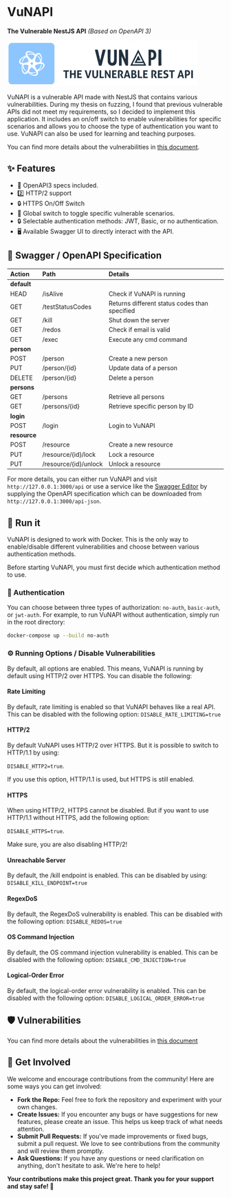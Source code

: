 # VuNAPI

**The Vulnerable NestJS API** _(Based on OpenAPI 3)_

![VuNAPI Logo](./logo_vunapi.png)

VuNAPI is a vulnerable API made with NestJS that contains various vulnerabilities. During my thesis on fuzzing, I found that previous vulnerable APIs did not meet my requirements, so I decided to implement this application. It includes an on/off switch to enable vulnerabilities for specific scenarios and allows you to choose the type of authentication you want to use. VuNAPI can also be used for learning and teaching purposes.

You can find more details about the vulnerabilities in [this document](./Vulnerabilities.md).

## ✨ Features

- 📄 OpenAPI3 specs included.
- 2️⃣ HTTP/2 support
- 🔒 HTTPS On/Off Switch
- 🔄 Global switch to toggle specific vulnerable scenarios.
- 🔒 Selectable authentication methods: JWT, Basic, or no authentication.
- 🖥️ Available Swagger UI to directly interact with the API.

## 📜 Swagger / OpenAPI Specification

| **Action**  | **Path**         | **Details**                                   |
| :---------- | :--------------- | :-------------------------------------------- |
| **default** |
| HEAD        | /isAlive         | Check if VuNAPI is running                    |
| GET         | /testStatusCodes | Returns different status codes than specified |
| GET         | /kill            | Shut down the server                          |
| GET         | /redos           | Check if email is valid                       |
| GET         | /exec            | Execute any cmd command                       |
| **person**  |
| POST        | /person          | Create a new person                           |
| PUT         | /person/{id}     | Update data of a person                       |
| DELETE      | /person/{id}     | Delete a person                               |
| **persons** |
| GET         | /persons         | Retrieve all persons                          |
| GET         | /persons/{id}    | Retrieve specific person by ID                |
| **login**   |
| POST        | /login           | Login to VuNAPI                               |
| **resource**|
| POST        | /resource        | Create a new resource                               |
| PUT        | /resource/{id}/lock        | Lock a resource                             |
| PUT        | /resource/{id}/unlock        | Unlock a resource                             |

For more details, you can either run VuNAPI and visit `http://127.0.0.1:3000/api` or use a service like the [Swagger Editor](https://editor.swagger.io) by supplying the OpenAPI specification which can be downloaded from `http://127.0.0.1:3000/api-json`.

## 🚀 Run it

VuNAPI is designed to work with Docker. This is the only way to enable/disable different vulnerabilities and choose between various authentication methods.

Before starting VuNAPI, you must first decide which authentication method to use.

### 🔑 Authentication

You can choose between three types of authorization: `no-auth`, `basic-auth`, or `jwt-auth`.
For example, to run VuNAPI without authentication, simply run in the root directory:

```sh
docker-compose up --build no-auth
```

### ⚙️ Running Options / Disable Vulnerabilities
By default, all options are enabled. This means, VuNAPI is running by default using HTTP/2 over HTTPS. You can disable the following:

#### Rate Limiting

By default, rate limiting is enabled so that VuNAPI behaves like a real API. This can be disabled with the following option:
`DISABLE_RATE_LIMITING=true`

#### HTTP/2

By default VuNAPI uses HTTP/2 over HTTPS. But it is possible to switch to HTTP/1.1 by using:

`DISABLE_HTTP2=true`.

If you use this option, HTTP/1.1 is used, but HTTPS is still enabled.

#### HTTPS

When using HTTP/2, HTTPS cannot be disabled. But if you want to use HTTP/1.1 without HTTPS, add the following option: 

`DISABLE_HTTPS=true`. 

Make sure, you are also disabling HTTP/2!


#### Unreachable Server

By default, the /kill endpoint is enabled. This can be disabled by using:
`DISABLE_KILL_ENDPOINT=true`

#### RegexDoS

By default, the RegexDoS vulnerability is enabled. This can be disabled with the following option:
`DISABLE_REDOS=true`

#### OS Command Injection

By default, the OS command injection vulnerability is enabled. This can be disabled with the following option:
`DISABLE_CMD_INJECTION=true`

#### Logical-Order Error

By default, the logical-order error vulnerability is enabled. This can be disabled with the following option:
`DISABLE_LOGICAL_ORDER_ERROR=true`

## 🛡️ Vulnerabilities

You can find more details about the vulnerabilities in [this document](./Vulnerabilities.md)

## 🤝 Get Involved

We welcome and encourage contributions from the community! Here are some ways you can get involved:

- **Fork the Repo:** Feel free to fork the repository and experiment with your own changes.
- **Create Issues:** If you encounter any bugs or have suggestions for new features, please create an issue. This helps us keep track of what needs attention.
- **Submit Pull Requests:** If you've made improvements or fixed bugs, submit a pull request. We love to see contributions from the community and will review them promptly.
- **Ask Questions:** If you have any questions or need clarification on anything, don't hesitate to ask. We're here to help!

**Your contributions make this project great. Thank you for your support and stay safe! 💖**
